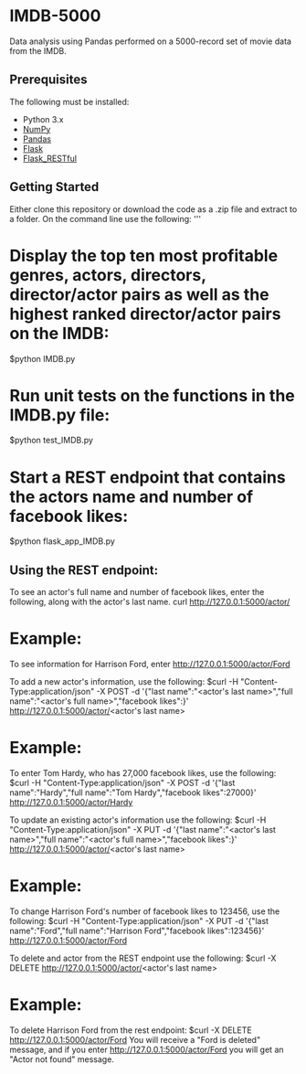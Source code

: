 # IMDB-5000
Data analysis using Pandas performed on a 5000-record set of movie data from the IMDB. 

## Prerequisites

The following must be installed:
* Python 3.x
* [NumPy](https://www.numpy.org/)
* [Pandas](https://pandas.pydata.org/)
* [Flask](https://www.fullstackpython.com/flask.html)
* [Flask_RESTful](https://flask-restful.readthedocs.io/en/latest/)

## Getting Started
Either clone this repository or download the code as a .zip file and extract to a folder.
On the command line use the following:
'''
# Display the top ten most profitable genres, actors, directors, director/actor pairs as well as the highest ranked director/actor pairs on the IMDB:
$python IMDB.py

# Run unit tests on the functions in the IMDB.py file:
$python test_IMDB.py

# Start a REST endpoint that contains the actors name and number of facebook likes:
$python flask_app_IMDB.py

## Using the REST endpoint:
To see an actor's full name and number of facebook likes, enter the following, along with the actor's last name.
curl http://127.0.0.1:5000/actor/<actor last name>

# Example:
To see information for Harrison Ford, enter http://127.0.0.1:5000/actor/Ford

To add a new actor's information, use the following:
$curl -H "Content-Type:application/json" -X POST -d '{"last name":"<actor's last name>","full name":"<actor's full name>","facebook likes":<number of facebook likes>}' http://127.0.0.1:5000/actor/<actor's last name>
  
# Example:
To enter Tom Hardy, who has 27,000 facebook likes, use the following:
$curl -H "Content-Type:application/json" -X POST -d '{"last name":"Hardy","full name":"Tom Hardy","facebook likes":27000}' http://127.0.0.1:5000/actor/Hardy

To update an existing actor's information use the following:
$curl -H "Content-Type:application/json" -X PUT -d '{"last name":"<actor's last name>","full name":"<actor's full name>","facebook likes":<number of facebook likes>}' http://127.0.0.1:5000/actor/<actor's last name>

# Example:
To change Harrison Ford's number of facebook likes to 123456, use the following:
$curl -H "Content-Type:application/json" -X PUT -d '{"last name":"Ford","full name":"Harrison Ford","facebook likes":123456}' http://127.0.0.1:5000/actor/Ford

To delete and actor from the REST endpoint use the following:
$curl -X DELETE http://127.0.0.1:5000/actor/<actor's last name>

# Example:
To delete Harrison Ford from the rest endpoint:
$curl -X DELETE http://127.0.0.1:5000/actor/Ford
You will receive a "Ford is deleted" message, and if you enter http://127.0.0.1:5000/actor/Ford you will get an "Actor not found" message.


